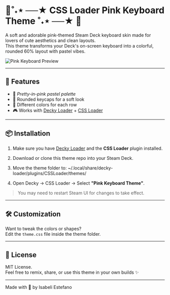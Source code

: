 # 🌸˚˖⋆ ──★ CSS Loader Pink Keyboard Theme ˚˖⋆ ──★ 🌸

A soft and adorable pink-themed Steam Deck keyboard skin made for lovers of cute aesthetics and clean layouts.  
This theme transforms your Deck's on-screen keyboard into a colorful, rounded 60% layout with pastel vibes.

![Pink Keyboard Preview](./preview.png)

---

## 💖 Features

- 🌸 _Pretty-in-pink pastel palette_
- 💅 Rounded keycaps for a soft look
- 🌈 Different colors for each row
- 🎮 Works with [Decky Loader](https://github.com/SteamDeckHomebrew/decky-loader) + [CSS Loader](https://github.com/EMERALDGEEKS/css-loader)

---

## 📦 Installation

1. Make sure you have [Decky Loader](https://github.com/SteamDeckHomebrew/decky-loader) and the **CSS Loader** plugin installed.
2. Download or clone this theme repo into your Steam Deck.
3. Move the theme folder to:
   ~/.local/share/decky-loader/plugins/CSSLoader/themes/

4. Open Decky → CSS Loader → Select **"Pink Keyboard Theme"**.

> You may need to restart Steam UI for changes to take effect.

---

## 🛠️ Customization

Want to tweak the colors or shapes?  
Edit the `theme.css` file inside the theme folder.

---

## 🧸 License

MIT License.  
Feel free to remix, share, or use this theme in your own builds ✨

---

Made with 💖 by Isabeli Estefano
